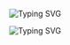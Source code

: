 ![Typing SVG](https://readme-typing-svg.herokuapp.com?font=Arial+Black&size=30&duration=2000&pause=1000&color=E7678A&center=true&vCenter=true&multiline=true&width=435&lines=Hi,+my+name+is+Melissa)

![Typing SVG](https://readme-typing-svg.herokuapp.com?font=Fira+Code&size=30&duration=2000&pause=1000&color=E7678A&center=true&vCenter=true&multiline=true&width=600&lines=Hi,+my+name+is+Melissa;I+work+with+App+Development;I+work+with+Web+Development;I+work+with+UX+Design;I+work+with+Machine+Learning)
